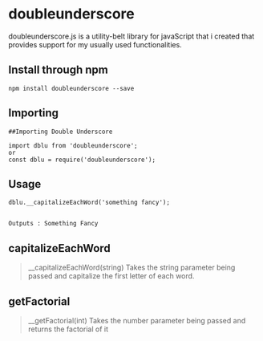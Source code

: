 # doubleunderscore
doubleunderscore.js is a utility-belt library for javaScript that i created that provides support for my usually used functionalities.

## Install through npm

``` npm install doubleunderscore --save ```

## Importing

``` 
##Importing Double Underscore

import dblu from 'doubleunderscore';
or
const dblu = require('doubleunderscore');
```

## Usage
```
dblu.__capitalizeEachWord('something fancy');


Outputs : Something Fancy

```



## capitalizeEachWord
>__capitalizeEachWord(string)
>Takes the string parameter being passed and capitalize the first letter of each word.

## getFactorial
>__getFactorial(int)
> Takes the number parameter being passed and returns the factorial of it

